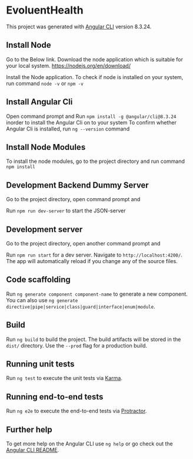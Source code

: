 # EvoluentHealth

This project was generated with [Angular CLI](https://github.com/angular/angular-cli) version 8.3.24.

## Install Node

Go to the Below link. Download the node application which is suitable for your local system.
https://nodejs.org/en/download/

Install the Node application.
To check if node is installed on your system, run command `node -v` or `npm -v`

## Install Angular Cli
Open command prompt and
Run `npm install -g @angular/cli@8.3.24` inorder to install the Angular Cli on to your system
To confirm whether Angular Cli is installed, run `ng --version` command

## Install Node Modules

To install the node modules, go to the project directory and run command `npm install`

## Development Backend Dummy Server
Go to the project directory, open command prompt and

Run `npm run dev-server` to start the JSON-server

## Development server
Go to the project directory, open another command prompt and

Run `npm run start` for a dev server. Navigate to `http://localhost:4200/`. The app will automatically reload if you change any of the source files.

## Code scaffolding

Run `ng generate component component-name` to generate a new component. You can also use `ng generate directive|pipe|service|class|guard|interface|enum|module`.

## Build

Run `ng build` to build the project. The build artifacts will be stored in the `dist/` directory. Use the `--prod` flag for a production build.

## Running unit tests

Run `ng test` to execute the unit tests via [Karma](https://karma-runner.github.io).

## Running end-to-end tests

Run `ng e2e` to execute the end-to-end tests via [Protractor](http://www.protractortest.org/).

## Further help

To get more help on the Angular CLI use `ng help` or go check out the [Angular CLI README](https://github.com/angular/angular-cli/blob/master/README.md).
